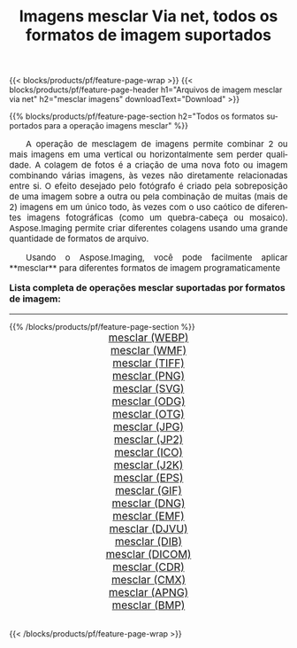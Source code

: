 ﻿---
title: Imagens mesclar Via net, todos os formatos de imagem suportados 
weight: 3920
url: /pt/net/merge/ 
lang: pt
langdirlevel: 2
locales: zh-hans,ja,it,ru,de,es,fr,nl,id,lt,pl,pt,vi,tr,ko,zh-hant,ar,hi,th,sv,cs,uk,he
description: Usando Aspose.Imaging, você pode facilmente imagens mesclar Via net
---

{{< blocks/products/pf/feature-page-wrap >}}
{{< blocks/products/pf/feature-page-header h1="Arquivos de imagem mesclar via net" h2="mesclar imagens" downloadText="Download" >}}


{{% blocks/products/pf/feature-page-section  h2="Todos os formatos suportados para a operação imagens mesclar" %}}
<p align="justify" style="text-indent:2em;font-size:15px;">
A operação de mesclagem de imagens permite combinar 2 ou mais imagens em uma vertical ou horizontalmente sem perder qualidade. A colagem de fotos é a criação de uma nova foto ou imagem combinando várias imagens, às vezes não diretamente relacionadas entre si. O efeito desejado pelo fotógrafo é criado pela sobreposição de uma imagem sobre a outra ou pela combinação de muitas (mais de 2) imagens em um único todo, às vezes com o uso caótico de diferentes imagens fotográficas (como um quebra-cabeça ou mosaico). Aspose.Imaging permite criar diferentes colagens usando uma grande quantidade de formatos de arquivo.
</p>
<p align="justify" style="text-indent:2em;font-size:15px;">
Usando o Aspose.Imaging, você pode facilmente aplicar **mesclar** para diferentes formatos de imagem programaticamente
</p>
<h3 style="margin-top:16px;">
Lista completa de operações mesclar suportadas por formatos de imagem:
</h3>
<hr/>
{{% /blocks/products/pf/feature-page-section %}}
<div class="container-fluid productfamilypage bg-gray">
    <div class="convertypes bg-gray agp-content section">
        <div class="container">
		<div class="row other-converters" style="gap: 10px;font-size: 19px;text-align:center;">
		    <div class='col-md-3 other-converter remove-lp remove-rp'><a href="/imaging/pt/net/merge/webp/" style="padding:15px;">mesclar (WEBP)</a></div><div class='col-md-3 other-converter remove-lp remove-rp'><a href="/imaging/pt/net/merge/wmf/" style="padding:15px;">mesclar (WMF)</a></div><div class='col-md-3 other-converter remove-lp remove-rp'><a href="/imaging/pt/net/merge/tiff/" style="padding:15px;">mesclar (TIFF)</a></div><div class='col-md-3 other-converter remove-lp remove-rp'><a href="/imaging/pt/net/merge/png/" style="padding:15px;">mesclar (PNG)</a></div><div class='col-md-3 other-converter remove-lp remove-rp'><a href="/imaging/pt/net/merge/svg/" style="padding:15px;">mesclar (SVG)</a></div><div class='col-md-3 other-converter remove-lp remove-rp'><a href="/imaging/pt/net/merge/odg/" style="padding:15px;">mesclar (ODG)</a></div><div class='col-md-3 other-converter remove-lp remove-rp'><a href="/imaging/pt/net/merge/otg/" style="padding:15px;">mesclar (OTG)</a></div><div class='col-md-3 other-converter remove-lp remove-rp'><a href="/imaging/pt/net/merge/jpg/" style="padding:15px;">mesclar (JPG)</a></div><div class='col-md-3 other-converter remove-lp remove-rp'><a href="/imaging/pt/net/merge/jp2/" style="padding:15px;">mesclar (JP2)</a></div><div class='col-md-3 other-converter remove-lp remove-rp'><a href="/imaging/pt/net/merge/ico/" style="padding:15px;">mesclar (ICO)</a></div><div class='col-md-3 other-converter remove-lp remove-rp'><a href="/imaging/pt/net/merge/j2k/" style="padding:15px;">mesclar (J2K)</a></div><div class='col-md-3 other-converter remove-lp remove-rp'><a href="/imaging/pt/net/merge/eps/" style="padding:15px;">mesclar (EPS)</a></div><div class='col-md-3 other-converter remove-lp remove-rp'><a href="/imaging/pt/net/merge/gif/" style="padding:15px;">mesclar (GIF)</a></div><div class='col-md-3 other-converter remove-lp remove-rp'><a href="/imaging/pt/net/merge/dng/" style="padding:15px;">mesclar (DNG)</a></div><div class='col-md-3 other-converter remove-lp remove-rp'><a href="/imaging/pt/net/merge/emf/" style="padding:15px;">mesclar (EMF)</a></div><div class='col-md-3 other-converter remove-lp remove-rp'><a href="/imaging/pt/net/merge/djvu/" style="padding:15px;">mesclar (DJVU)</a></div><div class='col-md-3 other-converter remove-lp remove-rp'><a href="/imaging/pt/net/merge/dib/" style="padding:15px;">mesclar (DIB)</a></div><div class='col-md-3 other-converter remove-lp remove-rp'><a href="/imaging/pt/net/merge/dicom/" style="padding:15px;">mesclar (DICOM)</a></div><div class='col-md-3 other-converter remove-lp remove-rp'><a href="/imaging/pt/net/merge/cdr/" style="padding:15px;">mesclar (CDR)</a></div><div class='col-md-3 other-converter remove-lp remove-rp'><a href="/imaging/pt/net/merge/cmx/" style="padding:15px;">mesclar (CMX)</a></div><div class='col-md-3 other-converter remove-lp remove-rp'><a href="/imaging/pt/net/merge/apng/" style="padding:15px;">mesclar (APNG)</a></div><div class='col-md-3 other-converter remove-lp remove-rp'><a href="/imaging/pt/net/merge/bmp/" style="padding:15px;">mesclar (BMP)</a></div>
                </div>
        </div>
    </div>
</div>
<br/>

{{< /blocks/products/pf/feature-page-wrap >}}
